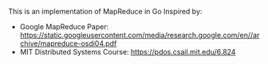 This is an implementation of MapReduce in Go
Inspired by:
- Google MapReduce Paper: https://static.googleusercontent.com/media/research.google.com/en//archive/mapreduce-osdi04.pdf
- MIT Distributed Systems Course: https://pdos.csail.mit.edu/6.824
